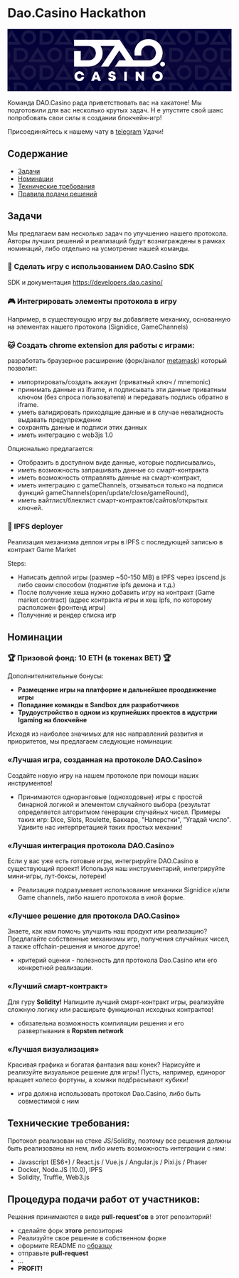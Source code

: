 # Dao.Casino Hackathon

![DaoCasino Logo](/images/pattern.jpg)

Команда DAO.Casino рада приветствовать вас на хакатоне!
Мы подготовили для вас несколько крутых задач. Н
е упустите свой шанс попробовать свои силы в создании блокчейн-игр!

Присоединяйтесь к нашему чату в [telegram](https://t.me/daocasino_developers)
Удачи!

## Содержание
    
- [Задачи](#Задачи)
- [Номинации](#Номинации)
- [Технические требования](#Технические-требования)
- [Правила подачи решений](#Процедура-подачи-работ-от-участников)

## Задачи

Мы предлагаем вам несколько задач по улучшению нашего протокола. Авторы лучших решений и реализаций будут вознаграждены в рамках номинаций, либо отдельно на усмотрение нашей команды.

### :game_die: Сделать игру c использованием DAO.Casino SDK

SDK и документация https://developers.dao.casino/

### :video_game: Интегрировать элементы протокола в игру

Например, в существующую игру вы добавляете механику, основанную на элементах нашего протокола (Signidice, GameChannels)

### :cat: Создать chrome extension для работы с играми:

разработать браузерное расширение (форк/аналог [metamask](https://metamask.io/)) который позволит:

 - импортировать/создать аккаунт (приватный ключ / mnemonic) 
 - принимать данные из iframe, и подписывать эти данные приватным ключом (без спроса пользователя) и передавать подпись обратно в iframe.
 - уметь валидировать приходящие данные и в случае невалидность выдавать предупреждение
 - сохранять данные и подписи этих данных
 - иметь интеграцию с web3js 1.0

Опционально предлагается:

 - Отобразить в доступном виде данные, которые подписывались, 
 - иметь возможность запрашивать данные со смарт-контракта
 - иметь возможность отправлять данные на смарт-контракт,
 - иметь интеграцию с gameChannels, отзываться только на подписи функций gameChannels(open/update/close/gameRound), 
 - иметь вайтлист/блеклист смарт-контрактов/сайтов/открытых ключей.

### :floppy_disk: IPFS deployer

Реализация механизма деплоя игры в IPFS c последующей записью в контракт Game Market

Steps:

 - Написать деплой игры (размер ~50-150 MB) в IPFS через ipscend.js либо своим способом (поднятие ipfs демона и т.д.)
 - После получение хеша нужно добавить игру на контракт (Game market contract) (адрес контракта игры и хеш ipfs, по которому расположен фронтенд игры)
 - Получение и рендер списка игр

## Номинации

### :trophy: Призовой фонд: 10 ETH (в токенах BET) :trophy:

Дополнителнительные бонусы:

 - **Размещение игры на платформе и дальнейшее проодвижение игры**
 - **Попадание команды в Sandbox для разработчиков**
 - **Трудоустройство в одном из крупнейших проектов в идустрии Igaming на блокчейне**

Исходя из наиболее значимых для нас направлений развития и приоритетов, мы предлагаем следующие номинации:

### «Лучшая игра, созданная на протоколе DAO.Casino»

Создайте новую игру на нашем протоколе при помощи наших инструментов!

 - Принимаются одноранговые (одноходовые) игры с простой бинарной логикой и элементом случайного выбора (результат определяется алгоритмом генерации случайных чисел. Примеры таких игр: Dice, Slots, Roulette, Баккара, "Наперстки", "Угадай число". Удивите нас интерпретацией таких простых механик!

### «Лучшая интеграция протокола DAO.Casino»

Если у вас уже есть готовые игры, интегрируйте DAO.Casino в существующий проект! Используя наш инструментарий, интегрируйте мини-игры, лут-боксы, лотереи!

 - Реализация подразумевает использование механики Signidice и/или Game channels, либо нашего протокола в иной форме.

### «Лучшее решение для протокола DAO.Casino»

Знаете, как нам помочь улучшить наш продукт или реализацию? Предлагайте собственные механизмы игр, получения случайных чисел, а также offchain-решения и многое другое!

- критерий оценки - полезность для протокола Dao.Casino или его конкретной реализации. 

### «Лучший смарт-контракт»

Для гуру **Solidity!** Напишите лучший смарт-контракт игры, реализуйте сложную логику или расширьте функционал исходных контрактов!

 - обязательна возможность компиляции решения и его развертывания в **Ropsten network**

### «Лучшая визуализация»

Красивая графика и богатая фантазия ваш конек? Нарисуйте и реализуйте визуальное решение для игры! Пусть, например, единорог вращает колесо фортуны, а хомяки подбрасывают кубики!

- игра должна использовать  протокол Dao.Casino, либо быть совместимой с ним

## Технические требования:

Протокол реализован на стеке JS/Solidity, поэтому все решения должны быть реализованы на нем, либо иметь возможность интеграции с ним:

 - Javascript (ES6+) / React.js / Vue.js / Angular.js / Pixi.js / Phaser
 - Docker, Node.JS (10.0), IPFS
 - Solidity, Truffle, Web3.js

## Процедура подачи работ от участников:

Решения принимаются в виде **pull-request'ов** в этот репозиторий!

 - сделайте форк **этого** репозитория
 - Реализуйте свое решение в собственном форке
 - оформите README по [образцу]()
 - отправьте **pull-request**
 - ...
 - **PROFIT!**
